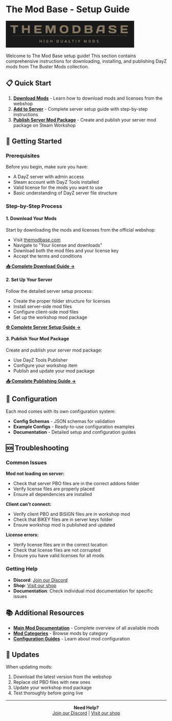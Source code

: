# The Mod Base - Setup Guide

![The Mod Base](./images/logo.png)

Welcome to The Mod Base setup guide! This section contains comprehensive instructions for downloading, installing, and publishing DayZ mods from The Buster Mods collection.

## 📋 Quick Start

1. **[Download Mods](Download.md)** - Learn how to download mods and licenses from the webshop
2. **[Add to Server](AddToServer.md)** - Complete server setup guide with step-by-step instructions
3. **[Publish Server Mod Package](PublishAServerModPackage.md)** - Create and publish your server mod package on Steam Workshop

## 🚀 Getting Started

### Prerequisites

Before you begin, make sure you have:
- A DayZ server with admin access
- Steam account with DayZ Tools installed
- Valid license for the mods you want to use
- Basic understanding of DayZ server file structure

### Step-by-Step Process

#### 1. Download Your Mods
Start by downloading the mods and licenses from the official webshop:
- Visit [themodbase.com](https://themodbase.com)
- Navigate to "Your license and downloads"
- Download both the mod files and your license key
- Accept the terms and conditions

[**📥 Complete Download Guide →**](Download.md)

#### 2. Set Up Your Server
Follow the detailed server setup process:
- Create the proper folder structure for licenses
- Install server-side mod files
- Configure client-side mod files
- Set up the workshop mod package

[**⚙️ Complete Server Setup Guide →**](AddToServer.md)

#### 3. Publish Your Mod Package
Create and publish your server mod package:
- Use DayZ Tools Publisher
- Configure your workshop item
- Publish and update your mod package

[**📤 Complete Publishing Guide →**](PublishAServerModPackage.md)

## 🔧 Configuration

Each mod comes with its own configuration system:
- **Config Schemas** - JSON schemas for validation
- **Example Configs** - Ready-to-use configuration examples
- **Documentation** - Detailed setup and configuration guides

## 🆘 Troubleshooting

### Common Issues

**Mod not loading on server:**
- Check that server PBO files are in the correct addons folder
- Verify license files are properly placed
- Ensure all dependencies are installed

**Client can't connect:**
- Verify client PBO and BISIGN files are in workshop mod
- Check that BIKEY files are in server keys folder
- Ensure workshop mod is published and updated

**License errors:**
- Verify license files are in the correct location
- Check that license files are not corrupted
- Ensure you have valid licenses for all mods

### Getting Help

- **Discord**: [Join our Discord](https://discord.gg/kGjN6gJy3m)
- **Shop**: [Visit our shop](https://themodbase.com/)
- **Documentation**: Check individual mod documentation for specific issues

## 📚 Additional Resources

- **[Main Mod Documentation](./README.md)** - Complete overview of all available mods
- **[Mod Categories](./README.md#-core-mods)** - Browse mods by category
- **[Configuration Guides](./README.md#-configuration)** - Learn about mod configuration

## 🔄 Updates

When updating mods:
1. Download the latest version from the webshop
2. Replace old PBO files with new ones
3. Update your workshop mod package
4. Test thoroughly before going live

---

<div align="center">
  <strong>Need Help?</strong><br>
  <a href="https://discord.gg/kGjN6gJy3m">Join our Discord</a> | 
  <a href="https://themodbase.com/">Visit our shop</a>
</div>
